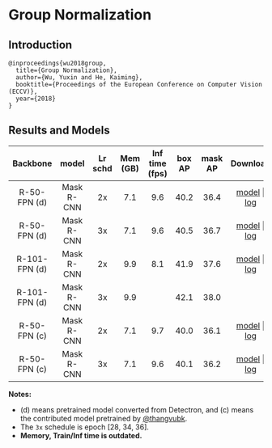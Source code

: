 # Group Normalization

## Introduction

```
@inproceedings{wu2018group,
  title={Group Normalization},
  author={Wu, Yuxin and He, Kaiming},
  booktitle={Proceedings of the European Conference on Computer Vision (ECCV)},
  year={2018}
}
```

## Results and Models

| Backbone      | model      | Lr schd | Mem (GB) | Inf time (fps) | box AP | mask AP | Download |
|:-------------:|:----------:|:-------:|:--------:|:--------------:|:------:|:-------:|:--------:|
| R-50-FPN (d)  | Mask R-CNN | 2x      | 7.1      | 9.6            | 40.2   | 36.4    | [model](https://open-mmlab.s3.ap-northeast-2.amazonaws.com/mmdetection/v2.0/gn/mask_rcnn_r50_fpn_gn-all_2x_coco/mask_rcnn_r50_fpn_gn-all_2x_coco_20200206-8eee02a6.pth) &#124; [log](https://open-mmlab.s3.ap-northeast-2.amazonaws.com/mmdetection/v2.0/gn/mask_rcnn_r50_fpn_gn-all_2x_coco/mask_rcnn_r50_fpn_gn-all_2x_coco_20200206_050355.log.json) |
| R-50-FPN (d)  | Mask R-CNN | 3x      | 7.1      | 9.6            | 40.5   | 36.7    | [model](https://open-mmlab.s3.ap-northeast-2.amazonaws.com/mmdetection/v2.0/gn/mask_rcnn_r50_fpn_gn-all_3x_coco/mask_rcnn_r50_fpn_gn-all_3x_coco_20200214-8b23b1e5.pth) &#124; [log](https://open-mmlab.s3.ap-northeast-2.amazonaws.com/mmdetection/v2.0/gn/mask_rcnn_r50_fpn_gn-all_3x_coco/mask_rcnn_r50_fpn_gn-all_3x_coco_20200214_063512.log.json) |
| R-101-FPN (d) | Mask R-CNN | 2x      | 9.9      | 8.1            | 41.9   | 37.6    | [model](https://open-mmlab.s3.ap-northeast-2.amazonaws.com/mmdetection/v2.0/gn/mask_rcnn_r101_fpn_gn-all_2x_coco/mask_rcnn_r101_fpn_gn-all_2x_coco_20200205-d96b1b50.pth) &#124; [log](https://open-mmlab.s3.ap-northeast-2.amazonaws.com/mmdetection/v2.0/gn/mask_rcnn_r101_fpn_gn-all_2x_coco/mask_rcnn_r101_fpn_gn-all_2x_coco_20200205_234402.log.json) |
| R-101-FPN (d) | Mask R-CNN | 3x      |9.9       |                |42.1    | 38.0   |  |
| R-50-FPN (c)  | Mask R-CNN | 2x      | 7.1      | 9.7            | 40.0   | 36.1    | [model](https://open-mmlab.s3.ap-northeast-2.amazonaws.com/mmdetection/v2.0/gn/mask_rcnn_r50_fpn_gn-all_contrib_2x_coco/mask_rcnn_r50_fpn_gn-all_contrib_2x_coco_20200207-20d3e849.pth) &#124; [log](https://open-mmlab.s3.ap-northeast-2.amazonaws.com/mmdetection/v2.0/gn/mask_rcnn_r50_fpn_gn-all_contrib_2x_coco/mask_rcnn_r50_fpn_gn-all_contrib_2x_coco_20200207_225832.log.json) |
| R-50-FPN (c)  | Mask R-CNN | 3x      | 7.1      | 9.6            | 40.1   | 36.2    | [model](https://open-mmlab.s3.ap-northeast-2.amazonaws.com/mmdetection/v2.0/gn/mask_rcnn_r50_fpn_gn-all_contrib_3x_coco/mask_rcnn_r50_fpn_gn-all_contrib_3x_coco_20200225-542aefbc.pth) &#124; [log](https://open-mmlab.s3.ap-northeast-2.amazonaws.com/mmdetection/v2.0/gn/mask_rcnn_r50_fpn_gn-all_contrib_3x_coco/mask_rcnn_r50_fpn_gn-all_contrib_3x_coco_20200225_235135.log.json) |

**Notes:**
- (d) means pretrained model converted from Detectron, and (c) means the contributed model pretrained by [@thangvubk](https://github.com/thangvubk).
- The `3x` schedule is epoch [28, 34, 36].
- **Memory, Train/Inf time is outdated.**
